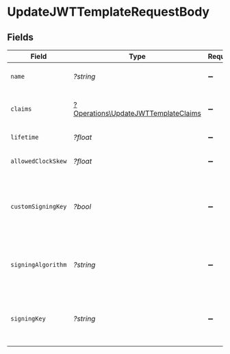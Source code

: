 # UpdateJWTTemplateRequestBody


## Fields

| Field                                                                                     | Type                                                                                      | Required                                                                                  | Description                                                                               |
| ----------------------------------------------------------------------------------------- | ----------------------------------------------------------------------------------------- | ----------------------------------------------------------------------------------------- | ----------------------------------------------------------------------------------------- |
| `name`                                                                                    | *?string*                                                                                 | :heavy_minus_sign:                                                                        | JWT template name                                                                         |
| `claims`                                                                                  | [?Operations\UpdateJWTTemplateClaims](../../Models/Operations/UpdateJWTTemplateClaims.md) | :heavy_minus_sign:                                                                        | JWT template claims in JSON format                                                        |
| `lifetime`                                                                                | *?float*                                                                                  | :heavy_minus_sign:                                                                        | JWT token lifetime                                                                        |
| `allowedClockSkew`                                                                        | *?float*                                                                                  | :heavy_minus_sign:                                                                        | JWT token allowed clock skew                                                              |
| `customSigningKey`                                                                        | *?bool*                                                                                   | :heavy_minus_sign:                                                                        | Whether a custom signing key/algorithm is also provided for this template                 |
| `signingAlgorithm`                                                                        | *?string*                                                                                 | :heavy_minus_sign:                                                                        | The custom signing algorithm to use when minting JWTs                                     |
| `signingKey`                                                                              | *?string*                                                                                 | :heavy_minus_sign:                                                                        | The custom signing private key to use when minting JWTs                                   |